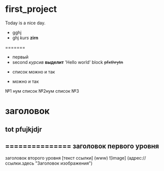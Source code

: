 # first_project
Today is a nice day.


* gghj
*  ghj
*kurs*
**zirn**

=======
* первый
* second
*курсив*
**выделит**
    'Hello world'
    block
 ~~pfxthrytn~~
    
 - список можно и так
 
+ можно и так

№1 нум список
№2нум список
№3
# заголовок
## tot pfujkjdjr
===============
заголовок первого уровня
------------------
заголовок второго уровня
[текст ссылки] (www)
![image] (адрес://ссылки.здесь "Заголовок изображения")

